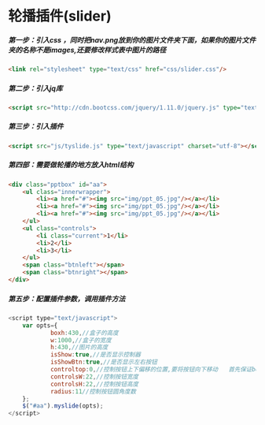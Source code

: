# 轮播插件(slider)
##### 第一步：引入css ，同时把nav.png放到你的图片文件夹下面，如果你的图片文件夹的名称不是images,还要修改样式表中图片的路径
```html
<link rel="stylesheet" type="text/css" href="css/slider.css"/>
```
##### 第二步：引入jq库
```html
<script src="http://cdn.bootcss.com/jquery/1.11.0/jquery.js" type="text/javascript" charset="utf-8"></script>
```
##### 第三步：引入插件
```html
<script src="js/tyslide.js" type="text/javascript" charset="utf-8"></script>
```
##### 第四部：需要做轮播的地方放入html结构
```html
<div class="pptbox" id="aa">
	<ul class="innerwrapper">
		<li><a href="#"><img src="img/ppt_05.jpg"/></a></li>
		<li><a href="#"><img src="img/ppt_05.jpg"/></a></li>
		<li><a href="#"><img src="img/ppt_05.jpg"/></a></li>
	</ul>
	<ul class="controls">
		<li class="current">1</li>
		<li>2</li>
		<li>3</li>
	</ul>
	<span class="btnleft"></span>
	<span class="btnright"></span>
</div>
```
##### 第五步：配置插件参数，调用插件方法
```javascript
<script type="text/javascript">
	var opts={
			boxh:430,//盒子的高度
			w:1000,//盒子的宽度
			h:430,//图片的高度
			isShow:true,//是否显示控制器
			isShowBtn:true,//是否显示左右按钮
			controltop:0,//控制按钮上下偏移的位置,要将按钮向下移动   首先保证boxh 高度>图片 h
			controlsW:22,//控制按钮宽度
			controlsH:22,//控制按钮高度
			radius:11//控制按钮圆角度数
	};
	$("#aa").myslide(opts);
</script>
```
